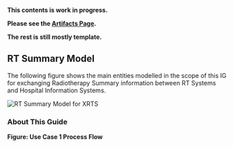 

**This contents is work in progress.**

**Please see the [Artifacts Page](artifacts.html).**

**The rest is still mostly template.**


## RT Summary Model

The following figure shows the main entities modelled in the scope of this IG for exchanging Radiotherapy Summary information between RT Systems and Hospital Information Systems.

![RT Summary Model for XRTS](RTResourcesOverview.svg)

<div style="clear: left"/>
<div style="clear: left"/>

### About This Guide


<div style="clear: left"/>

**Figure: Use Case 1 Process Flow**
